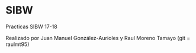 # SIBW
 Practicas SIBW 17-18
 
 Realizado por Juan Manuel González-Aurioles y Raul Moreno Tamayo (git = raulmt95)
